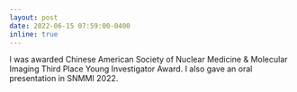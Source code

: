 ```yaml
---
layout: post
date: 2022-06-15 07:59:00-0400
inline: true
---
```


I was awarded Chinese American Society of Nuclear Medicine & Molecular Imaging Third Place Young Investigator Award. I also gave an oral presentation in SNMMI 2022.
